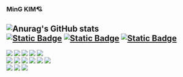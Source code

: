 ### MinG KIM💘
![Anurag's GitHub stats](https://github-readme-stats.vercel.app/api?username=saaabuzak&show_icons=true&theme=transparent)<br/>
<a href='hibabel1219@gmail.com'>![Static Badge](https://img.shields.io/badge/hibabel1219@gmail.com-FFFFFF?style=flat-square&logo=gmail&logoColor=EA4335)</a>
<a href='https://saaabuzak.notion.site/Study-b28a0e257b7649818b57e0b380e5aeff'>![Static Badge](https://img.shields.io/badge/saaabuzak.notion-FFFFFF?style=flat-square&logo=notion&logoColor=000000)</a>
<a href='[https://saaabuzak.notion.site/Study-b28a0e257b7649818b57e0b380e5aeff](https://leetcode.com/u/saaabuzak/)'>![Static Badge](https://img.shields.io/badge/leetcode-FFFFFF?style=flat-square&logo=leetcode&logoColor=ffa116)</a>
---
![](https://img.shields.io/badge/_-TypeScript-3178C6?style=flat-square&logo=typescript&logoColor=FFFFFF)
![](https://img.shields.io/badge/_-node.js-5FA04E?style=flat-square&logo=node.js&logoColor=FFFFFF)
![](https://img.shields.io/badge/_-ReactNative-61DAFB?style=flat-square&logo=react&logoColor=FFFFFF)
![](https://img.shields.io/badge/_-Redux-764ABC?style=flat-square&logo=redux&logoColor=FFFFFF)
![](https://img.shields.io/badge/_-styled--components-DB7093?style=flat-square&logo=styledcomponents&logoColor=FFFFFF)<br/>
![](https://img.shields.io/badge/_-Flutter-02569B?style=flat-square&logo=flutter&logoColor=FFFFFF)
![](https://img.shields.io/badge/_-Dart-0175C2?style=flat-square&logo=dart&logoColor=FFFFFF)
![](https://img.shields.io/badge/_-NestJS-E0234E?style=flat-square&logo=nestjs&logoColor=FFFFFF)
![](https://img.shields.io/badge/_-PostgreSQL-4169E1?style=flat-square&logo=postgresql&logoColor=FFFFFF)
![](https://img.shields.io/badge/_-AWS_Lambda-FF9900?style=flat-square&logo=awslambda&logoColor=FFFFFF)
![](https://img.shields.io/badge/_-serverless-FD5750?style=flat-square&logo=serverless&logoColor=FFFFFF)<br/>
![](https://img.shields.io/badge/_-Linear-5E6AD2?style=flat-square&logo=linear&logoColor=FFFFFF)
![](https://img.shields.io/badge/_-notion-FFFFFF?style=flat-square&logo=notion&logoColor=000000)
![](https://img.shields.io/badge/_-Jira-0052CC?style=flat-square&logo=jira&logoColor=FFFFFF)<br/>
<br/>
